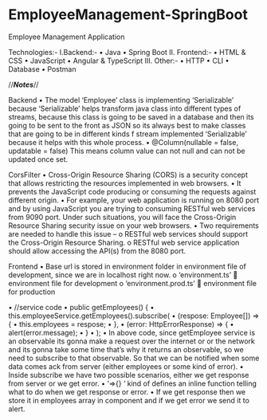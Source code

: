 # EmployeeManagement-SpringBoot
Employee Management Application

Technologies:-
I.Backend:-
  •	Java
  •	Spring Boot
II.	Frontend:-
  •	HTML & CSS
  •	JavaScript
  •	Angular & TypeScript
III.	Other:-
  •	HTTP
  •	CLI
  •	Database
  •	Postman


//*************************Notes*************************//

Backend
•	The model ‘Employee’ class is implementing ‘Serializable’  because ‘Serializable’ helps transform java class into different types of streams, because  this class is going to be saved in a database and then its going to be sent to the front as JSON so its always best to make classes that are going to be in different kinds f stream implemented ‘Serializable’ because it helps with this whole process.
•	@Column(nullable = false, updatable = false)  This means column value can not null and can not be updated once set.

CorsFilter
•	 Cross-Origin Resource Sharing (CORS) is a security concept that allows restricting the resources implemented in web browsers. 
•	It prevents the JavaScript code producing or consuming the requests against different origin.
•	For example, your web application is running on 8080 port and by using JavaScript you are trying to consuming RESTful web services from 9090 port. Under such situations, you will face the Cross-Origin Resource Sharing security issue on your web browsers.
•	Two requirements are needed to handle this issue –
o	RESTful web services should support the Cross-Origin Resource Sharing.
o	RESTful web service application should allow accessing the API(s) from the 8080 port.

Frontend
•	Base url is stored in environment folder in environment file of development, since we are in localhost right now.
o	‘environment.ts’  environment file for development
o	‘environment.prod.ts’  environment file for production

•	//service code
•	public getEmployees() {
•	    this.employeeService.getEmployees().subscribe(
•	      (respose: Employee[]) => {
•	        this.employees = respose;
•	      },
•	      (error: HttpErrorResponse) => {
•	        alert(error.message);
•	      }
•	    );
•	In above code, since getEmployee service is an observable its gonna make a request over the internet or or the network and its gonna take some time that’s why it returns an observable, so we need to subscribe to that observable. So that we can be notified when some data comes ack from server (either employees or some kind of error).
•	Inside subscribe we have two possible scenarios, either we get response from server or we get error. 
•	‘=>{} ‘ kind of defines an inline function telling what to do when we get response or error.
•	If we get response then we store it in employees array in component and if we get error we send it to alert.
